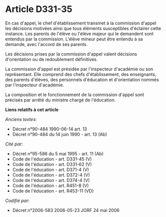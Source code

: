 # Article D331-35

En cas d'appel, le chef d'établissement transmet à la commission d'appel les décisions motivées ainsi que tous éléments
susceptibles d'éclairer cette instance. Les parents de l'élève ou l'élève majeur qui le demandent sont entendus par la
commission. L'élève mineur peut être entendu à sa demande, avec l'accord de ses parents.

Les décisions prises par la commission d'appel valent décisions d'orientation ou de redoublement définitives.

La commission d'appel est présidée par l'inspecteur d'académie ou son représentant. Elle comprend des chefs d'établissement,
des enseignants, des parents d'élèves, des personnels d'éducation et d'orientation nommés par l'inspecteur d'académie.

La composition et le fonctionnement de la commission d'appel sont précisés par arrêté du ministre chargé de l'éducation.

**Liens relatifs à cet article**

_Anciens textes_:

  - Décret n°90-484 1990-06-14 art. 13
  - Décret n°90-484 du 14 juin 1990 - art. 13 (Ab)

_Cité par_:

  - Décret n°95-586 du 5 mai 1995 - art. 11 (Ab)
  - Code de l'éducation - art. D331-45 (V)
  - Code de l'éducation - art. D331-62 (V)
  - Code de l'éducation - art. D371-4 (V)
  - Code de l'éducation - art. D372-4 (V)
  - Code de l'éducation - art. D374-4 (V)
  - Code de l'éducation - art. R451-8 (V)
  - Code de l'éducation - art. R453-11 (VD)

_Codifié par_:

  - Décret n°2006-583 2006-05-23 JORF 24 mai 2006

